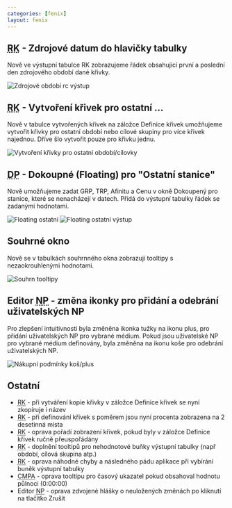 ```yaml
---
categories: [fenix]
layout: fenix
---
```

## <abbr title="Reachové křivky">RK</abbr> - Zdrojové datum do hlavičky tabulky
Nově ve výstupní tabulce RK zobrazujeme řádek obsahující první a poslední den zdrojového období dané křivky.

![Zdrojové období rc výstup]({{site.url}}/data/zdrojove_obdobi_rc.png)

## <abbr title="Reachové křivky">RK</abbr> - Vytvoření křivek pro ostatní ...
Nově v tabulce vytvořených křivek na záložce Definice křivek umožňujeme vytvořit křivky pro ostatní období nebo cílové skupiny pro více křivek najednou. Dříve šlo vytvořit pouze pro křivku jednu.

![Vytvoření křivky pro ostatní období/cílovky]({{site.url}}/data/vice_obdobi_cilovky.png)

## <abbr title="Detailní plán">DP</abbr> - Dokoupné (Floating) pro "Ostatní stanice"
Nově umožňujeme zadat GRP, TRP, Afinitu a Cenu v okně Dokoupený pro stanice, které se nenacházejí v datech. Přidá do výstupní tabulky řádek se zadanými hodnotami.

![Floating ostatní]({{site.url}}/data/floating_ostatni.png)
![Floating ostatní výstup]({{site.url}}/data/floating_ostatni_output.png)

## Souhrné okno 
Nově se v tabulkách souhrnného okna zobrazují tooltipy s nezaokrouhlenými hodnotami.

![Souhrn tooltipy]({{site.url}}/data/souhrn_tooltip.png)

## Editor <abbr title="Nákupní podmínky">NP</abbr> - změna ikonky pro přidání a odebrání uživatelských NP
Pro zlepšení intuitivnosti byla změněna ikonka tužky na ikonu plus, pro přidání uživatelských NP pro vybrané médium. Pokud jsou uživatelské NP pro vybrané médium definovány, byla změněna na ikonu koše pro odebrání uživatelských NP.

![Nákupní podmínky koš/plus]({{site.url}}/data/np_kos_plus.png)

## Ostatní
<ul>
	<li><abbr title="Reachové křivky">RK</abbr> - při vytváření kopie křivky v záložce Definice křivek se nyní zkopíruje i název</li>
	<li><abbr title="Reachové křivky">RK</abbr> - při definování křivek s poměrem jsou nyní procenta zobrazena na 2 desetinná místa</li>
	<li><abbr title="Reachové křivky">RK</abbr> - oprava pořadí zobrazení křivek, pokud byly v záložce Definice křivek ručně přeuspořádány</li>
	<li><abbr title="Reachové křivky">RK</abbr> - doplnění tooltipů pro nehodnotové buňky výstupní tabulky (např období, cílová skupina atp.)</li>
	<li><abbr title="Reachové křivky">RK</abbr> - oprava náhodné chyby a následného pádu aplikace při vybírání buněk výstupní tabulky</li>
	<li><abbr title="Crossmediální postanalýza">CMPA</abbr> - oprava tooltipu pro časový ukazatel pokud obsahoval hodnotu půlnoci (0:00:00)</li>
	<li>Editor <abbr title="Nákupní podmínky">NP</abbr> - oprava zdvojené hlášky o neuložených změnách po kliknutí na tlačítko Zrušit</li>   
</ul>

